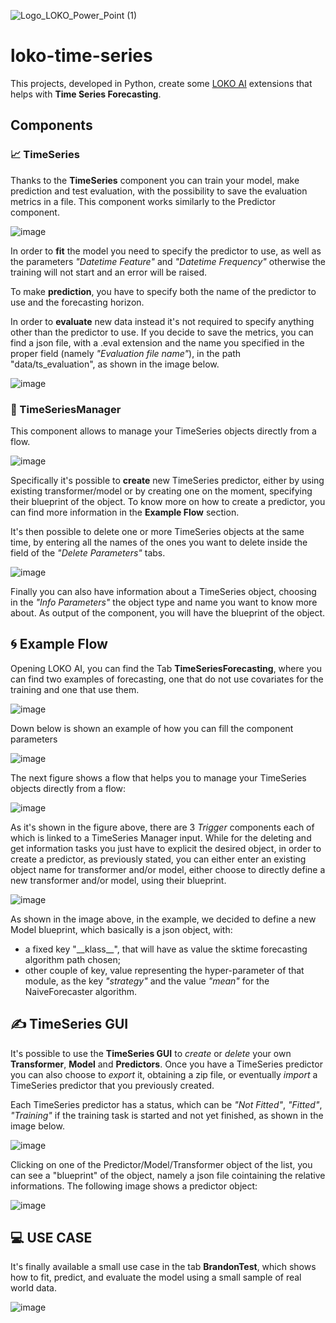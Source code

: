 ![Logo_LOKO_Power_Point (1)](https://user-images.githubusercontent.com/34518514/196630302-e2475f5e-ef6e-41a2-b4f1-4b9f40829c14.png)



# loko-time-series


This projects, developed in Python, create some [LOKO AI](https://github.com/loko-ai/loko/tree/development) extensions that helps with **Time Series Forecasting**. 


## Components

### :chart_with_upwards_trend:	 TimeSeries


Thanks to the **TimeSeries** component you can train your model, make prediction and test evaluation, with the possibility to save the evaluation metrics in a file. This component works similarly to the Predictor component.


![image](https://user-images.githubusercontent.com/34518514/196521744-7a0d543f-5f7f-4ac1-9847-ab4fcec1fc48.png)


In order to **fit** the model you need to specify the predictor to use, as well as the parameters *"Datetime Feature"* and *"Datetime Frequency"* otherwise the training will not start and an error will be raised.

To make **prediction**, you have to specify both the name of the predictor to use and the forecasting horizon. 

In order to **evaluate** new data instead it's not required to specify anything other than the predictor to use. If you decide to save the metrics, you can find a json file, with a .eval extension and the name you specified in the proper field (namely *"Evaluation file name"*), in the path "data/ts_evaluation", as shown in the image below.

![image](https://user-images.githubusercontent.com/34518514/196524919-865e3456-003f-4cf6-b5ae-4d15533399d1.png)

### 🔧 TimeSeriesManager



This component allows to manage your TimeSeries objects directly from a flow. 

![image](https://user-images.githubusercontent.com/34518514/196581535-ad1a33a1-c322-4384-81f4-45581a01d8ed.png)

Specifically it's possible to **create** new TimeSeries predictor, either by using existing transformer/model or by creating one on the moment, specifying their blueprint of the object. To know more on how to create a predictor, you can find more information in the **Example Flow** section. 


It's then possible to delete one or more TimeSeries objects at the same time, by entering all the names of the ones you want to delete inside the field of the *"Delete Parameters"* tabs.


![image](https://user-images.githubusercontent.com/34518514/196620335-74858e13-58c8-49a2-856d-b74648a14ed1.png)


Finally you can also have information about a TimeSeries object, choosing in the *"Info Parameters"* the object type and name you want to know more about. As output of the component, you will have the blueprint of the object.



## :cyclone:	 Example Flow


Opening LOKO AI, you can find the Tab **TimeSeriesForecasting**, where you can find two examples of forecasting, one that do not use covariates for the training and one that use them.


![image](https://user-images.githubusercontent.com/34518514/196522275-ffcfb7f2-9776-4747-a02e-9916b3e58fef.png)


Down below is shown an example of how you can fill the component parameters

![image](https://user-images.githubusercontent.com/34518514/196522586-7da8cf09-69f7-42e2-9d3b-2f6205a163a2.png)

The next figure shows a flow that helps you to manage your TimeSeries objects directly from a flow:

![image](https://user-images.githubusercontent.com/34518514/196581629-bfe72313-2086-49d4-bd2e-3e0dc1d4f09d.png)

As it's shown in the figure above, there are 3 *Trigger* components each of which is linked to a TimeSeries Manager input. While for the deleting and get information tasks you just have to explicit the desired object, in order to create a predictor, as previously stated, you can either enter an existing object name for transformer and/or model, either choose to directly define a new transformer and/or model, using their blueprint.


![image](https://user-images.githubusercontent.com/34518514/196620239-35b3cfa2-44b6-43f3-81f1-528a4f57153b.png)

As shown in the image above, in the example, we decided to define a new Model blueprint, which basically is a json object, with: 

- a fixed key "\_\_klass\_\_", that will have as value the sktime forecasting algorithm path chosen;
- other couple of key, value representing the hyper-parameter of that module, as the key *"strategy"* and the value *"mean"* for the NaiveForecaster algorithm. 



## :writing_hand:	 TimeSeries GUI
It's possible to use the **TimeSeries GUI** to *create* or *delete* your own **Transformer**, **Model** and **Predictors**. Once you have a TimeSeries predictor you can also choose to *export* it, obtaining a zip file, or eventually *import* a TimeSeries predictor that you previously created. 


Each TimeSeries predictor has a status, which can be *"Not Fitted"*, *"Fitted"*, *"Training"* if the training task is started and not yet finished, as shown in the image below.


![image](https://user-images.githubusercontent.com/34518514/196519914-5591be53-0c0f-4b07-af14-8a89373f1e39.png)


Clicking on one of the Predictor/Model/Transformer object of the list, you can see a "blueprint" of the object, namely a json file cointaining the relative informations. The following image shows a predictor object:

![image](https://user-images.githubusercontent.com/34518514/196521263-1ec2ee69-3e56-4278-97cc-493a7740cfbf.png)




## :computer: USE CASE

It's finally available a small use case in the tab **BrandonTest**, which shows how to fit, predict, and evaluate the model using a small sample of real world data.

![image](https://user-images.githubusercontent.com/34518514/196579422-94472817-bfe0-4f81-9034-e2fdf900bc2c.png)

